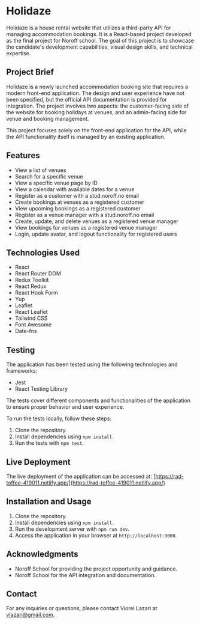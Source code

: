 # Holidaze

Holidaze is a house rental website that utilizes a third-party API for managing accommodation bookings. It is a React-based project developed as the final project for Noroff school. The goal of this project is to showcase the candidate's development capabilities, visual design skills, and technical expertise.

## Project Brief

Holidaze is a newly launched accommodation booking site that requires a modern front-end application. The design and user experience have not been specified, but the official API documentation is provided for integration. The project involves two aspects: the customer-facing side of the website for booking holidays at venues, and an admin-facing side for venue and booking management.

This project focuses solely on the front-end application for the API, while the API functionality itself is managed by an existing application.

## Features

- View a list of venues
- Search for a specific venue
- View a specific venue page by ID
- View a calendar with available dates for a venue
- Register as a customer with a stud.noroff.no email
- Create bookings at venues as a registered customer
- View upcoming bookings as a registered customer
- Register as a venue manager with a stud.noroff.no email
- Create, update, and delete venues as a registered venue manager
- View bookings for venues as a registered venue manager
- Login, update avatar, and logout functionality for registered users

## Technologies Used

- React
- React Router DOM
- Redux Toolkit
- React Redux
- React Hook Form
- Yup
- Leaflet
- React Leaflet
- Tailwind CSS
- Font Awesome
- Date-fns

## Testing

The application has been tested using the following technologies and frameworks:

- Jest
- React Testing Library

The tests cover different components and functionalities of the application to ensure proper behavior and user experience.

To run the tests locally, follow these steps:

1. Clone the repository.
2. Install dependencies using `npm install`.
3. Run the tests with `npm test`.

## Live Deployment

The live deployment of the application can be accessed at: [https://rad-toffee-419011.netlify.app/](https://rad-toffee-419011.netlify.app/)

## Installation and Usage

1. Clone the repository.
2. Install dependencies using `npm install`.
3. Run the development server with `npm run dev`.
4. Access the application in your browser at `http://localhost:3000`.

## Acknowledgments

- Noroff School for providing the project opportunity and guidance.
- Noroff School for the API integration and documentation.

## Contact

For any inquiries or questions, please contact Viorel Lazari at vlazari@gmail.com.
